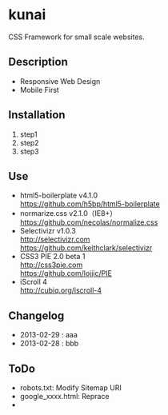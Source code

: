 kunai
=====
CSS Framework for small scale websites.



## Description

* Responsive Web Design
* Mobile First



## Installation

1. step1
2. step2
3. step3



## Use

* html5-boilerplate v4.1.0  
  https://github.com/h5bp/html5-boilerplate
* normarize.css v2.1.0（IE8+）  
  https://github.com/necolas/normalize.css
* Selectivizr v1.0.3  
  http://selectivizr.com  
  https://github.com/keithclark/selectivizr
* CSS3 PIE 2.0 beta 1  
  http://css3pie.com  
  https://github.com/lojjic/PIE
* iScroll 4  
  http://cubiq.org/iscroll-4



## Changelog

* 2013-02-29 : aaa
* 2013-02-28 : bbb



## ToDo

* robots.txt:
  Modify Sitemap URI
* google_xxxx.html:
  Reprace
*